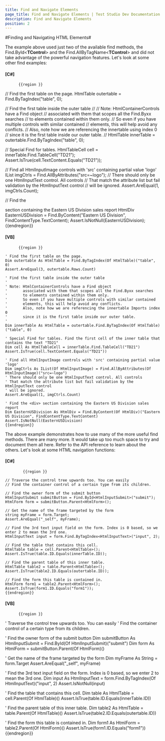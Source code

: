 ```yaml
---
title: Find and Navigate Elements
page_title: Find and Navigate Elements | Test Studio Dev Documentation
description: Find and Navigate Elements 
position: 2
---
```

#Finding and Navigating HTML Elements#

The example above used just two of the available find methods, the Find.ById<**TControl**> and the Find.AllByTagName<**TControl**> and did not take advantage of the powerful navigation features. Let's look at some other find examples:


#### __[C#]__

          {{region }}

// Find the first table on the page.
HtmlTable outertable = Find.ByTagIndex<HtmlTable>("table", 0);
  
// Find the first table inside the outer table
//
// Note: HtmlContainerControls have a Find object
//       associated with them that scopes all the Find.Byxx searches
//       to elements contained within them only.
//       So even if you have multiple controls with similar contained
//       elements, this will help avoid any conflicts.
//       Also, note how we are referencing the innertable using index 0
//       since it is the first table inside our outer table.
//
HtmlTable innerTable = outertable.Find.ByTagIndex<HtmlTable>("table", 0);
  
// Special Find for tables.
HtmlTableCell cell = innerTable.Find.TableCell("TD21");
Assert.IsTrue(cell.TextContent.Equals("TD21"));
  
// Find all HtmlInputImage controls with 'src' containing partial value 'logo'
IList<HtmlInputImage> imgCtrls = Find.AllByAttributes<HtmlInputImage>("src=~logo");
// There should only be one HtmlInputText control. All controls
// That match the attribute list but fail validation by the HtmlInputText control
// will be ignored.
Assert.AreEqual(1, imgCtrls.Count);
  
// Find the <div> section containing the Eastern US Division sales report
HtmlDiv EasternUSDivision = Find.ByContent<HtmlDiv>("Eastern US Division", FindContentType.TextContent);
Assert.IsNotNull(EasternUSDivision);
{{endregion}}


#### __[VB]__

          {{region }}

    ' Find the first table on the page.
    Dim outertable As HtmlTable = Find.ByTagIndex(Of HtmlTable)("table", 0)
    Assert.AreEqual(3, outertable.Rows.Count)
    
    ' Find the first table inside the outer table
    '
    ' Note: HtmlContainerControls have a Find object 
    '       associated with them that scopes all the Find.Byxx searches
    '       to elements contained within them only. 
    '       So even if you have multiple controls with similar contained
    '       elements, this will help avoid any conflicts.
    '       Also, note how we are referencing the innertable Imports index 0
    '       since it is the first table inside our outer table.
    '
    Dim innerTable As HtmlTable = outertable.Find.ByTagIndex(Of HtmlTable)("table", 0)
    
    ' Special Find for tables. Find the first cell of the inner table that contains the text "TD21"
    Dim cell As HtmlTableCell = innerTable.Find.TableCell("TD21")
    Assert.IsTrue(cell.TextContent.Equals("TD21"))
    
    ' Find all HtmlInputImage controls with 'src' containing partial value 'logo'
    Dim imgCtrls As IList(Of HtmlInputImage) = Find.AllByAttributes(Of HtmlInputImage)("src=~logo")
    ' There should only be one HtmlInputText control. All controls
    ' That match the attribute list but fail validation by the HtmlInputText control
    ' will be ignored.
    Assert.AreEqual(1, imgCtrls.Count)
    
    ' Find the <div> section containing the Eastern US Division sales report
    Dim EasternUSDivision As HtmlDiv = Find.ByContent(Of HtmlDiv)("Eastern US Division", FindContentType.TextContent)
    Assert.IsNotNull(EasternUSDivision)
    {{endregion}} 

The above example demonstrates how to use many of the more useful find methods. There are many more. It would take up too much space to try and document them all here. Refer to the API reference to learn about the others. Let's look at some HTML navigation functions:


#### __[C#]__

            {{region }}

    // Traverse the control tree upwards too. You can easily
    // Find the container control of a certain type from its children.
    
    // Find the owner form of the submit button
    HtmlInputSubmit submitButton = Find.ById<HtmlInputSubmit>("submit");
    HtmlForm form = submitButton.Parent<HtmlForm>();
    
    // Get the name of the frame targeted by the form
    string myFrame = form.Target;
    Assert.AreEqual("_self", myFrame);
    
    // Find the 3rd text input field on the form. Index is 0 based, so we enter 2 to mean the 3rd one.
    HtmlInputText input = form.Find.ByTagIndex<HtmlInputText>("input", 2);
    
    // Find the table that contains this cell.
    HtmlTable table = cell.Parent<HtmlTable>();
    Assert.IsTrue(table.ID.Equals(innerTable.ID));
    
    // Find the parent table of this inner table.
    HtmlTable table2 = table.Parent<HtmlTable>();
    Assert.IsTrue(table2.ID.Equals(outertable.ID));
    
    // Find the form this table is contained in.
    HtmlForm form1 = table2.Parent<HtmlForm>();
    Assert.IsTrue(form1.ID.Equals("form1"));
    {{endregion}}
 


#### __[VB]__

          {{region }}

' Traverse the control tree upwards too. You can easily
' Find the container control of a certain type from its children.

' Find the owner form of the submit button
Dim submitButton As HtmlInputSubmit = Find.ById(Of HtmlInputSubmit)("submit")
Dim form As HtmlForm = submitButton.Parent(Of HtmlForm)()

' Get the name of the frame targeted by the form
Dim myFrame As String = form.Target
Assert.AreEqual("_self", myFrame)

' Find the 3rd text input field on the form. Index is 0 based, so we enter 2 to mean the 3rd one.
Dim input As HtmlInputText = form.Find.ByTagIndex(Of HtmlInputText)("input", 2)
Assert.IsNotNull(input)

' Find the table that contains this cell.
Dim table As HtmlTable = cell.Parent(Of HtmlTable)()
Assert.IsTrue(table.ID.Equals(innerTable.ID))

' Find the parent table of this inner table.
Dim table2 As HtmlTable = table.Parent(Of HtmlTable)()
Assert.IsTrue(table2.ID.Equals(outertable.ID))

' Find the form this table is contained in.
Dim form1 As HtmlForm = table2.Parent(Of HtmlForm)()
Assert.IsTrue(form1.ID.Equals("form1"))
{{endregion}}